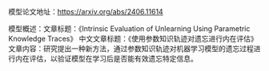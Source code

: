 模型论文地址：https://arxiv.org/abs/2406.11614

模型概述：文章标题：《Intrinsic Evaluation of Unlearning Using Parametric Knowledge Traces》
中文文章标题：《使用参数知识轨迹对遗忘进行内在评估》
文章内容：研究提出一种新方法，通过参数知识轨迹对机器学习模型的遗忘过程进行内在评估，以验证模型在学习后是否能有效遗忘特定信息。
